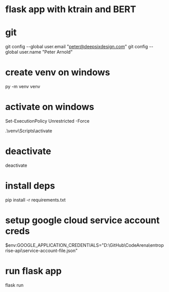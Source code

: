 # flask app with ktrain and BERT

# git
git config --global user.email "peter@deepsixdesign.com"
git config --global user.name "Peter Arnold"

# create venv on windows

py -m venv venv

# activate on windows

Set-ExecutionPolicy Unrestricted -Force

.\venv\Scripts\activate

# deactivate

deactivate

# install deps

pip install -r requirements.txt

# setup google cloud service account creds

$env:GOOGLE_APPLICATION_CREDENTIALS="D:\GitHub\CodeArena\entroprise-api\service-account-file.json"

# run flask app

flask run
